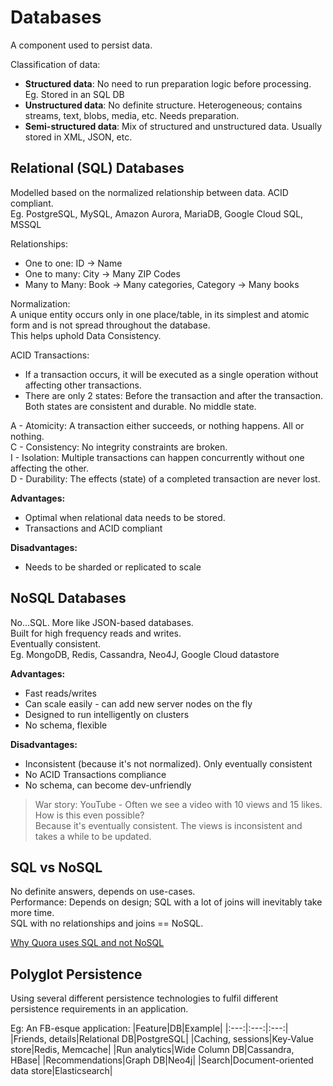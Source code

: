# Databases
A component used to persist data.

Classification of data:
- **Structured data**: No need to run preparation logic before processing. Eg. Stored in an SQL DB
- **Unstructured data**: No definite structure. Heterogeneous; contains streams, text, blobs, media, etc. Needs preparation.
- **Semi-structured data**: Mix of structured and unstructured data. Usually stored in XML, JSON, etc.

## Relational (SQL) Databases
Modelled based on the normalized relationship between data. ACID compliant.  
Eg. PostgreSQL, MySQL, Amazon Aurora, MariaDB, Google Cloud SQL, MSSQL

Relationships:
- One to one: ID -> Name
- One to many: City -> Many ZIP Codes
- Many to Many: Book -> Many categories, Category -> Many books

Normalization:  
A unique entity occurs only in one place/table, in its simplest and atomic form and is not spread throughout the database.  
This helps uphold Data Consistency.

ACID Transactions:  
- If a transaction occurs, it will be executed as a single operation without affecting other transactions.
- There are only 2 states: Before the transaction and after the transaction. Both states are consistent and durable. No middle state.  

A - Atomicity: A transaction either succeeds, or nothing happens. All or nothing.  
C - Consistency: No integrity constraints are broken.  
I - Isolation: Multiple transactions can happen concurrently without one affecting the other.  
D - Durability: The effects (state) of a completed transaction are never lost.  

**Advantages:**  
- Optimal when relational data needs to be stored.
- Transactions and ACID compliant 

**Disadvantages:**
- Needs to be sharded or replicated to scale


## NoSQL Databases
No...SQL. More like JSON-based databases.  
Built for high frequency reads and writes.  
Eventually consistent.  
Eg. MongoDB, Redis, Cassandra, Neo4J, Google Cloud datastore

**Advantages:**
- Fast reads/writes
- Can scale easily - can add new server nodes on the fly
- Designed to run intelligently on clusters
- No schema, flexible

**Disadvantages:**
- Inconsistent (because it's not normalized). Only eventually consistent
- No ACID Transactions compliance
- No schema, can become dev-unfriendly

> War story: YouTube - Often we see a video with 10 views and 15 likes. How is this even possible?   
> Because it's eventually consistent. The views is inconsistent and takes a while to be updated.  
 

## SQL vs NoSQL
No definite answers, depends on use-cases.  
Performance: Depends on design; SQL with a lot of joins will inevitably take more time.  
SQL with no relationships and joins == NoSQL.  

[Why Quora uses SQL and not NoSQL](https://www.quora.com/Why-does-Quora-use-MySQL-as-the-data-store-instead-of-NoSQLs-such-as-Cassandra-MongoDB-or-CouchDB-Are-they-doing-any-JOINs-over-MySQL-Are-there-plans-to-switch-to-another-DB)

## Polyglot Persistence
Using several different persistence technologies to fulfil different persistence requirements in an application.  

Eg: An FB-esque application:
|Feature|DB|Example|
|:---:|:---:|:---:|
|Friends, details|Relational DB|PostgreSQL|
|Caching, sessions|Key-Value store|Redis, Memcache|
|Run analytics|Wide Column DB|Cassandra, HBase|
|Recommendations|Graph DB|Neo4j|
|Search|Document-oriented data store|Elasticsearch|
